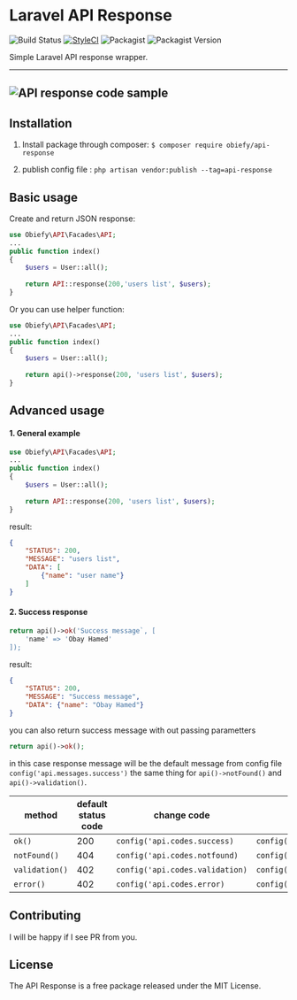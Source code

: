 # Laravel API Response

![Build Status](https://travis-ci.org/obiefy/api-response.svg?branch=master) 
[![StyleCI](https://github.styleci.io/repos/206981157/shield?branch=master)](https://github.styleci.io/repos/206981157)
![Packagist](https://img.shields.io/packagist/l/obiefy/api-response) ![Packagist Version](https://img.shields.io/packagist/v/obiefy/api-response)

Simple Laravel API response wrapper.

---
![API response code sample](https://i.ibb.co/0r6wZPt/api-reponse.png)
---

## Installation
1. Install package through composer:
`$ composer require obiefy/api-response`

2. publish config file :
`php artisan vendor:publish --tag=api-response`

## Basic usage
Create and return JSON response:
```php
use Obiefy\API\Facades\API;
...
public function index()
{
    $users = User::all();
    
    return API::response(200,'users list', $users);
}
```

Or you can use helper function:

```php
use Obiefy\API\Facades\API;
...
public function index()
{
    $users = User::all();
    
    return api()->response(200, 'users list', $users);
}
```


## Advanced usage

####  1. General example

```php
use Obiefy\API\Facades\API;
...
public function index()
{
    $users = User::all();
    
    return API::response(200, 'users list', $users);
}
```
result:
```json
{
    "STATUS": 200,
    "MESSAGE": "users list",
    "DATA": [
        {"name": "user name"}
    ]
}
```
#### 2. Success response
```php
return api()->ok('Success message`, [
	'name' => 'Obay Hamed'
]);
```
result:
```json
{
    "STATUS": 200,
    "MESSAGE": "Success message",
    "DATA": {"name": "Obay Hamed"}
}
```
you can also return success message with out passing parametters
```php
return api()->ok();
```
in this case response message will be the default message from config file `config('api.messages.success')` the same thing for `api()->notFound()` and `api()->validation()`.

|method| default status code  | change code |  message  |   
|--|--| -- | --- |
|`ok()`|  200 |`config('api.codes.success)` | `config('api.messages.success)`
|`notFound()`|  404 |`config('api.codes.notfound)` | `config('api.messages.notfound)`
|`validation()`|  402 |`config('api.codes.validation)` | `config('api.messages.validation)`
|`error()`|  402 |`config('api.codes.error)` | `config('api.messages.error)`

## Contributing
I will be happy if I see PR from you.

## License

The API Response is a free package released under the MIT License.
